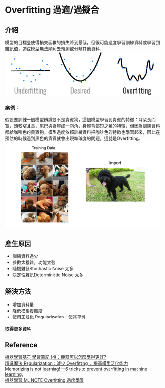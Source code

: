 # Overfitting 過適/過擬合
## 介紹
模型的目標是使得損失函數的損失降到最低，但很可能過度學習訓練資料或學習到雜訊值，造成模型無法順利去預測或分辨其他資料．
<br><img src="Overfitting 01.png" width="600">
### 案例：
假設要訓練一個模型辨識是不是貴賓狗，這個模型學習到貴賓的特徵：耳朵長而寬，頭較窄且長，尾巴與身體成一斜角，身體背部短之類的特徵，但因為訓練資料都給咖啡色的貴賓狗，模型過度依賴訓練資料把咖啡色的特徵也學習起來，因此在預估的時候遇到黑色的貴賓就會出現準確度的問題，這就是Overfitting。
<br><img src="Poodle.png" width="600">

## 產生原因
* 訓練資料過少
* 參數太複雜，功能太強
* 隨機雜訊Stochastic Noise 太多
* 決定性雜訊Deterministic Noise 太多

## 解決方法
* 增加資料量
* 降低模型複雜度
* 使用正規化 Regularization：使其平滑
#### 取得更多資料
## Reference
[機器學習基石 學習筆記 (4)：機器可以怎麼學得更好?](https://www.ycc.idv.tw/ml-course-foundations_4.html)
<br>[精進魔法 Regularization：減少 Overfitting ，提高模型泛化能力](https://ithelp.ithome.com.tw/articles/10203371)
<br>[Memorizing is not learning! — 6 tricks to prevent overfitting in machine learning.](https://hackernoon.com/memorizing-is-not-learning-6-tricks-to-prevent-overfitting-in-machine-learning-820b091dc42)
<br>[機器學習 ML NOTE Overfitting 過度學習](https://medium.com/雞雞與兔兔的工程世界/機器學習-ml-note-overfitting-過度學習-6196902481bb)
